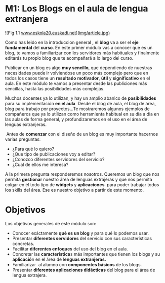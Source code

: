 # M1: Los Blogs en el aula de lengua extranjera


![Fig 1.1 www.eskola20.euskadi.net](img/article.jpg)

Como has leido en la introduccion general , el **blog** va a ser el **eje fundamental** del **curso**. En este primer módulo vas a conocer que es un blog, te vamos a familiarizar con los servidores más habituales y finalmente editarás tu propio blog que te acompañará a lo largo del curso.

Publicar en un blog es algo **muy sencillo**, que dependiendo de nuestras necesidades puede ir volviendose un poco más complejo pero que en todos los casos tiene un **resultado** **motivador**, **útil** y **significativo** en el aula. En este módulo te vamos a presentar desde las publiciones más sencillas, hasta las posibilidades más complejas.

Muchos docentes ya lo utilizan, y hay un amplio abanico de **posibilidades** para su implementación **en el aula**. Desde el blog de aula, el blog de área, blog para trabajo por proyectos...Te mostraremos algunos ejemplos de compañeros que ya lo utilizan como herramienta habitual en su dia a dia en las aulas de forma general, y profundizaremos en el uso en el área de lenguas extranjeras.

 Antes de **comenzar** con el diseño de un blog es muy importante hacernos varias preguntas:

*   ¿Para qué lo quiero?
*   ¿Que tipo de publicaciones voy a editar?            
*   ¿Conozco diferentes servidores del servicio?
*   ¿Cual de ellos me interesa? 

A la primera pregunta responderemos nosotros. Queremos un blog que nos permita **gestionar** nuestro área de lenguas extrajeras y que nos permita colgar en él todo tipo de **widgets** y **aplicaciones**  para poder trabajar todos los skills del área. Ese es nuestro objetivo a partir de este momento.

# Objetivos

Los objetivos generales de este módulo son:

*   Conocer exáctamente **qué es un blog** y para qué lo podemos usar.
*   Presentar **diferentes servidores** del servicio con sus características concretas.
*   Facilitar **diferentes enfoques** del uso del blog en el aula.
*   Concretar las **característica**s más importantes que tienen los blogs y su **aplicació**n en el área de l**enguas extranjeras.**
*   Familiarizar  al alumno con **componentes básicos** de los blogs.
*   Presentar **diferentes aplicaciones didácticas** del blog para el área de lengua extrajera.

